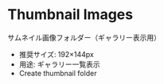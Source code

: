 # Thumbnail Images
サムネイル画像フォルダー（ギャラリー表示用）
- 推奨サイズ: 192×144px
- 用途: ギャラリー一覧表示
- Create thumbnail folder
